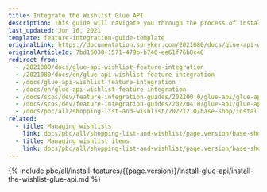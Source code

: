 ```yaml
---
title: Integrate the Wishlist Glue API
description: This guide will navigate you through the process of installing and configuring the Wishlist API feature in Spryker OS.
last_updated: Jun 16, 2021
template: feature-integration-guide-template
originalLink: https://documentation.spryker.com/2021080/docs/glue-api-wishlist-feature-integration
originalArticleId: 7bd16038-1571-479b-b746-ee61f76b8c48
redirect_from:
  - /2021080/docs/glue-api-wishlist-feature-integration
  - /2021080/docs/en/glue-api-wishlist-feature-integration
  - /docs/glue-api-wishlist-feature-integration
  - /docs/en/glue-api-wishlist-feature-integration
  - /docs/scos/dev/feature-integration-guides/202200.0/glue-api/glue-api-wishlist-feature-integration.html
  - /docs/scos/dev/feature-integration-guides/202204.0/glue-api/glue-api-wishlist-feature-integration.html
  - /docs/pbc/all/shopping-list-and-wishlist/202212.0/base-shop/install-and-upgrade/install-the-wishlist-glue-api.html
related:
  - title: Managing wishlists
    link: docs/pbc/all/shopping-list-and-wishlist/page.version/base-shop/manage-using-glue-api/glue-api-manage-wishlists.html
  - title: Managing wishlist items
    link: docs/pbc/all/shopping-list-and-wishlist/page.version/base-shop/manage-using-glue-api/glue-api-manage-wishlist-items.html
---
```


{% include pbc/all/install-features/{{page.version}}/install-glue-api/install-the-wishlist-glue-api.md %} <!-- To edit, see /_includes/pbc/all/install-features/202204.0/install-glue-api/install-the-wishlist-glue-api.md -->
